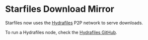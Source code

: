 # Starfiles Download Mirror
Starfiles now uses the [Hydrafiles](https://hydrafiles.com) P2P network to serve downloads.

To run a Hydrafiles node, check the [Hydrafiles GitHub](https://github.com/StarfilesFileSharing/Hydrafiles).